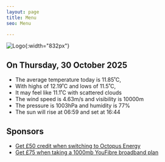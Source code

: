 ```yaml
---
layout: page
title: Menu
seo: Menu

---
```


![Logo](/images/logo.jpg){:width="832px"}

<!-- weather_marker starts -->
## On Thursday, 30 October 2025

- The average temperature today is 11.85˚C,
- With highs of 12.19˚C and lows of 11.5˚C,
- It may feel like 11.1˚C with scattered clouds
- The wind speed is 4.63m/s and visibility is 10000m
- The pressure is 1003hPa and humidity is 77%
- The sun will rise at 06:59 and set at 16:44

<!-- weather_marker ends -->

## Sponsors

- [Get £50 credit when switching to Octopus Energy](https://bit.ly/3oD1nnS)
- [Get £75 when taking a 1000mb YouFibre broadband plan](https://aklam.io/91zWhU?)
